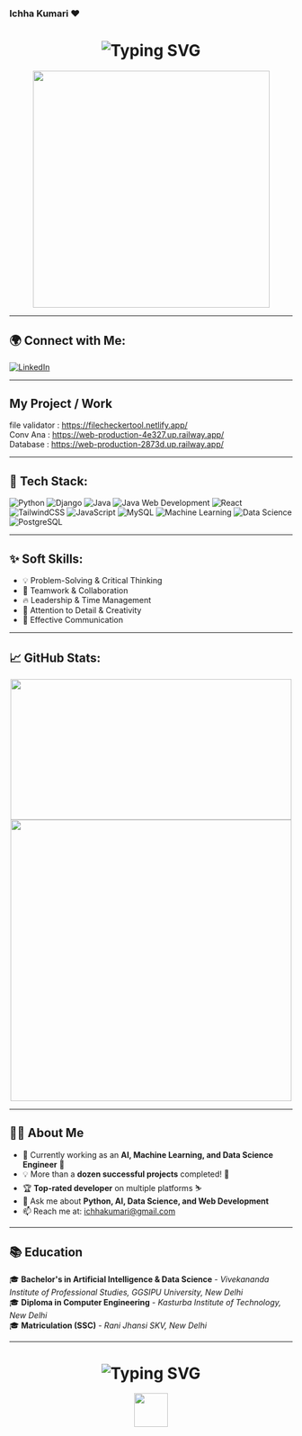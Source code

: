 ### Ichha Kumari ❤️

<div align="center">
  <h1 style="font-size: 2em;">
    <img src="https://readme-typing-svg.herokuapp.com?font=Fira+Code&weight=700&size=31&pause=1000&color=F71F71&repeat=false&width=650&lines=Hi+there!+%F0%9F%91%8B+Ichha+Kumari+here!" alt="Typing SVG" />
  </h1>

  <img src="https://raw.githubusercontent.com/gist/Prince-Shivaram/106aa0f37f016eda7ec65de5acb90471/raw/760aff1fe331f8a445d4573aa88fd2ec16e72b83/My-work.gif" width="421"/>
</div>

---

## 🌍 Connect with Me:
[![LinkedIn](https://img.shields.io/badge/LinkedIn-%230077B5.svg?style=for-the-badge&logo=linkedin&logoColor=white)](https://www.linkedin.com/in/ichha-kumari)  

---

## My Project / Work
  file validator : https://filecheckertool.netlify.app/
 <br>
  Conv Ana  : https://web-production-4e327.up.railway.app/
 <br>
 Database  :  https://web-production-2873d.up.railway.app/
 
---

## 🚀 Tech Stack:

![Python](https://img.shields.io/badge/python-%233776AB.svg?style=for-the-badge&logo=python&logoColor=white)
![Django](https://img.shields.io/badge/Django-%23092E20.svg?style=for-the-badge&logo=django&logoColor=white)
![Java](https://img.shields.io/badge/Java-%23ED8B00.svg?style=for-the-badge&logo=java&logoColor=white)
![Java Web Development](https://img.shields.io/badge/Java%20Web%20Dev-%23ED8B00.svg?style=for-the-badge&logo=java&logoColor=white)
![React](https://img.shields.io/badge/React-%2320232a.svg?style=for-the-badge&logo=react&logoColor=%2361DAFB)
![TailwindCSS](https://img.shields.io/badge/tailwindcss-%2338B2AC.svg?style=for-the-badge&logo=tailwind-css&logoColor=white)
![JavaScript](https://img.shields.io/badge/javascript-%23F7DF1E.svg?style=for-the-badge&logo=javascript&logoColor=black)
![MySQL](https://img.shields.io/badge/MySQL-%234479A1.svg?style=for-the-badge&logo=mysql&logoColor=white)
![Machine Learning](https://img.shields.io/badge/Machine%20Learning-%23F7931E.svg?style=for-the-badge&logo=scikit-learn&logoColor=white)
![Data Science](https://img.shields.io/badge/Data%20Science-%23150458.svg?style=for-the-badge&logo=pandas&logoColor=white)
![PostgreSQL](https://img.shields.io/badge/PostgreSQL-%23316192.svg?style=for-the-badge&logo=postgresql&logoColor=white)

---

## ✨ Soft Skills:
- 💡 Problem-Solving & Critical Thinking
- 🤝 Teamwork & Collaboration
- 🔥 Leadership & Time Management
- 🎯 Attention to Detail & Creativity
- 📢 Effective Communication

---

## 📈 GitHub Stats:
<div align="center">
  <img src="https://github-readme-stats.vercel.app/api?username=ichhakumari&show_icons=true&theme=radical" width="500" height="250"/>
  <img src="https://github-readme-stats.vercel.app/api/top-langs/?username=ichhakumari&layout=compact&theme=radical" width="500"/>
</div>

---

## 👩‍💻 About Me

- 🔭 Currently working as an **AI, Machine Learning, and Data Science Engineer** 🚀
- 💡 More than a **dozen successful projects** completed! 🎉
- 🏆 **Top-rated developer** on multiple platforms ⛷️
- 💬 Ask me about **Python, AI, Data Science, and Web Development**
- 📫 Reach me at: [ichhakumari@gmail.com](mailto:ichhakumari@gmail.com)

---

## 📚 Education

🎓 **Bachelor's in Artificial Intelligence & Data Science** - *Vivekananda Institute of Professional Studies, GGSIPU University, New Delhi*  
🎓 **Diploma in Computer Engineering** - *Kasturba Institute of Technology, New Delhi*  
🎓 **Matriculation (SSC)** - *Rani Jhansi SKV, New Delhi*  

---

<div align="center">
  <h1>
    <img src="https://readme-typing-svg.herokuapp.com?font=Fira+Code&weight=700&size=31&pause=1000&color=F71F71&width=435&lines=Thank+You+for+Visiting!;+Keep+Coding!+%E2%9C%A8" alt="Typing SVG" />
  </h1>

  <img src="https://media.giphy.com/media/hvRJCLFzcasrR4ia7z/giphy.gif" width="60"/>
</div>
